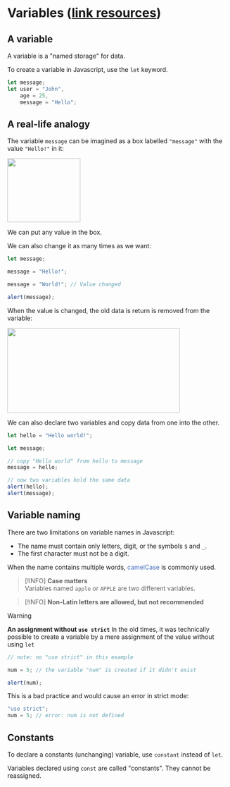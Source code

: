 # **Variables** ([link resources](https://javascript.info/variables))

## **A variable**

A variable is a "named storage" for data.

To create a variable in Javascript, use the <code>let</code> keyword.

```javascript
let message;
let user = "John",
	age = 25,
	message = "Hello";
```

## **A real-life analogy**

The variable <code>message</code> can be imagined as a box labelled <code>"message"</code> with the value <code>"Hello!"</code> in it:

<img src="https://javascript.info/article/variables/variable.svg" alt="" width="166" height="145">

We can put any value in the box.

We can also change it as many times as we want:

```javascript
let message;

message = "Hello!";

message = "World!"; // Value changed

alert(message);
```

When the value is changed, the old data is return is removed from the variable:

<img src="https://javascript.info/article/variables/variable-change.svg" alt="" width="392" height="192">

We can also declare two variables and copy data from one into the other.

```javascript
let hello = "Hello world!";

let message;

// copy "Hello world" from hello to message
message = hello;

// now two variables hold the same data
alert(hello);
alert(message);
```

## **Variable naming**

There are two limitations on variable names in Javascript:

-   The name must contain only letters, digit, or the symbols <code>$</code> and <code>\_</code>.
-   The first character must not be a digit.

When the name contains multiple words, <span style="color: #436ebd">camelCase</span> is commonly used.

> [!INFO]
> **Case matters** <br>
> Variables named <code>apple</code> or <code>APPLE</code> are two different variables.

> [!INFO]
> **Non-Latin letters are allowed, but not recommended** <br>

> [!WARNING]
> **An assignment without <code>use strict</code>**
> In the old times, it was technically possible to create a variable by a mere assignment of the value without using <code>let</code>
>
> ```javascript
> // note: no "use strict" in this example
>
> num = 5; // the variable "num" is created if it didn't exist
>
> alert(num);
> ```
>
> This is a bad practice and would cause an error in strict mode:
>
> ```javascript
> "use strict";
> num = 5; // error: num is not defined
> ```

## **Constants**

To declare a constants (unchanging) variable, use <code>constant</code> instead of <code>let</code>.

Variables declared using <code>const</code> are called "constants". They cannot be reassigned.
